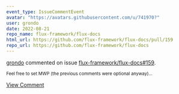 ```yaml
---
event_type: IssueCommentEvent
avatar: "https://avatars.githubusercontent.com/u/741970?"
user: grondo
date: 2022-08-21
repo_name: flux-framework/flux-docs
html_url: https://github.com/flux-framework/flux-docs/pull/159
repo_url: https://github.com/flux-framework/flux-docs
---
```


<a href='https://github.com/grondo' target='_blank'>grondo</a> commented on issue <a href='https://github.com/flux-framework/flux-docs/pull/159' target='_blank'>flux-framework/flux-docs#159</a>.

<small>Feel free to set MWP (the previous comments were optional anyway)...</small>

<a href='https://github.com/flux-framework/flux-docs/pull/159' target='_blank'>View Comment</a>